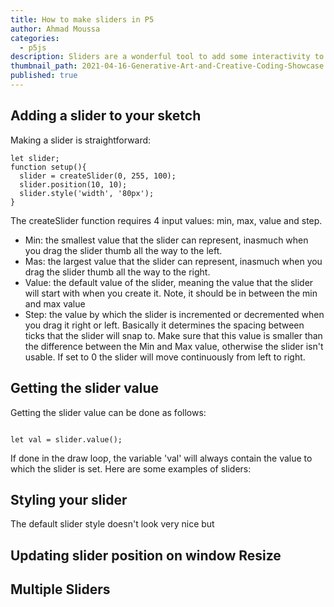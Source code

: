 ```yaml
---
title: How to make sliders in P5
author: Ahmad Moussa
categories:
  - p5js
description: Sliders are a wonderful tool to add some interactivity to your sketches. Here's everything you need to know.
thumbnail_path: 2021-04-16-Generative-Art-and-Creative-Coding-Showcase.png
published: true
---
```


<h2>Adding a slider to your sketch</h2>
Making a slider is straightforward:


<pre><code>let slider;
function setup(){
  slider = createSlider(0, 255, 100);
  slider.position(10, 10);
  slider.style('width', '80px');
}
</code></pre>

The createSlider function requires 4 input values: min, max, value and step.

<ul>
<li>Min: the smallest value that the slider can represent, inasmuch when you drag the slider thumb all the way to the left.</li>
<li>Mas: the largest value that the slider can represent, inasmuch when you drag the slider thumb all the way to the right.</li>
<li>Value: the default value of the slider, meaning the value that the slider will start with when you create it. Note, it should be in between the min and max value</li>
<li>Step: the value by which the slider is incremented or decremented when you drag it right or left. Basically it determines the spacing between ticks that the slider will snap to. Make sure that this value is smaller than the difference between the Min and Max value, otherwise the slider isn't usable. If set to 0 the slider will move continuously from left to right.</li>
</ul>



<h2>Getting the slider value</h2>
Getting the slider value can be done as follows:

<pre><code>
let val = slider.value();
</code></pre>

If done in the draw loop, the variable 'val' will always contain the value to which the slider is set. Here are some examples of sliders:

<script src="//toolness.github.io/p5.js-widget/p5-widget.js"></script>

<script type="text/p5" data-p5-version="1.2.0" data-autoplay>
let slider;
function setup() {
  slider = createSlider(0, 255, 100,50);
  slider.position(10, 10);
  slider.style('width', '80px');
	
  slider2 = createSlider(0, 1, 0.5,0.1);
  slider2.position(10, 20);
  slider2.style('width', '80px');
	
  slider3 = createSlider(0, 100, 50,10);
  slider3.position(10, 30);
  slider3.style('width', '80px');
}

function draw() {
  let val = slider.value();
  background(val);
}
</script>


<h2>Styling your slider</h2>
The default slider style doesn't look very nice but 


<h2>Updating slider position on window Resize</h2>

<h2>Multiple Sliders</h2>
